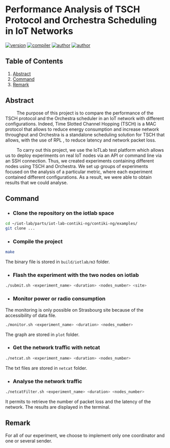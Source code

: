 # Performance Analysis of TSCH Protocol and Orchestra Scheduling in IoT Networks
[![version](https://img.shields.io/badge/version-0.0.1-blue.svg)](https://github.com/EthanAndreas/Tsch-OrchestraPerformanceAnalysis)
[![compiler](https://img.shields.io/badge/compiler-gcc-red.svg)](https://github.com/EthanAndreas/Tsch-OrchestraPerformanceAnalysis/blob/main/Makefile)
[![author](https://img.shields.io/badge/author-EthanAndreas-blue)](https://github.com/EthanAndreas)
[![author](https://img.shields.io/badge/author-Cottelle-blue)](https://github.com/Cottelle)

## Table of Contents
1. [Abstract](#abstract)
2. [Command](#command)
3. [Remark](#remark)

## Abstract

&nbsp;&nbsp;&nbsp;&nbsp;&nbsp;&nbsp;&nbsp;&nbsp;
The purpose of this project is to compare the performance of the TSCH protocol and the Orchestra scheduler in an IoT network with different configurations. Indeed, Time Slotted Channel Hopping (TSCH) is a MAC protocol that allows to reduce energy consumption and increase network throughput and Orchestra is a standalone scheduling solution for TSCH that allows, with the use of RPL , to reduce latency and network packet loss.

&nbsp;&nbsp;&nbsp;&nbsp;&nbsp;&nbsp;&nbsp;&nbsp;
To carry out this project, we use the IoTLab test platform which allows us to deploy experiments on real IoT nodes via an API or command line via an SSH connection. Thus, we created experiments containing different nodes using TSCH and Orchestra. We set up groups of experiments focused on the analysis of a particular metric, where each experiment contained different configurations. As a result, we were able to obtain results that we could analyse.

## Command

* ### Clone the repository on the iotlab space 
```bash
cd ~/iot-lab/parts/iot-lab-contiki-ng/contiki-ng/examples/
git clone ...
```

* ### Compile the project

```bash
make
```
The binary file is stored in ``build/iotlab/m3`` folder.

* ###  Flash the experiment with the two nodes on iotlab

```bash
./submit.sh <experiment_name> <duration> <nodes_number> <site>
```

* ### Monitor power or radio consumption

The monitoring is only possible on Strasbourg site because of the accessibility of data file.
```bash
./monitor.sh <experiment_name> <duration> <nodes_number>
```
The graph are stored in ``plot`` folder.

* ###  Get the network traffic with netcat

```bash
./netcat.sh <experiment_name> <duration> <nodes_number>
```
The txt files are stored in ``netcat`` folder.

* ###  Analyse the network traffic

```bash
./netcatFilter.sh <experiment_name> <duration> <nodes_number>
```
It permits to retrieve the number of packet loss and the latency of the network. The results are displayed in the terminal.

## Remark

For all of our experiment, we choose to implement only one coordinator and one or several sender.
